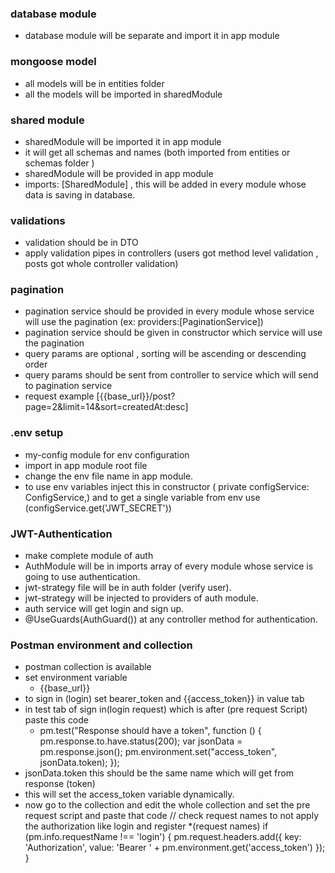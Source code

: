 ### database module

- database module will be separate and import it in app module

### mongoose model

- all models will be in entities folder
- all the models will be imported in sharedModule

### shared module

- sharedModule will be imported it in app module
- it will get all schemas and names (both imported from entities or schemas folder )
- sharedModule will be provided in app module
- imports: [SharedModule] , this will be added in every module whose data is saving in database.

### validations

- validation should be in DTO
- apply validation pipes in controllers (users got method level validation , posts got whole controller validation)

### pagination

- pagination service should be provided in every module whose service will use the pagination (ex: providers:[PaginationService])
- pagination service should be given in constructor which service will use the pagination
- query params are optional , sorting will be ascending or descending order
- query params should be sent from controller to service which will send to pagination service
- request example [{{base_url}}/post?page=2&limit=14&sort=createdAt:desc]

### .env setup
 - my-config module for env configuration
 - import in app module root file
 - change the env file name in app module.
 - to use env variables inject this in constructor ( private configService: ConfigService,) and to get a single variable from env use (configService.get<string>('JWT_SECRET'))

### JWT-Authentication 
 - make complete module of auth
 - AuthModule will be in imports array of every module whose service is going to use authentication.
 - jwt-strategy file will be in auth folder (verify user).
 - jwt-strategy will be injected to providers of auth module.
 - auth service will get login and sign up.
 - @UseGuards(AuthGuard()) at any controller method for authentication.

### Postman environment and collection 
 - postman collection is available
 - set environment variable 
   - {{base_url}}
 - to sign in (login) set bearer_token and {{access_token}} in value tab 
 - in test tab of sign in(login request) which is after (pre request Script) paste this code 
   - pm.test("Response should have a token", function () {
    pm.response.to.have.status(200);
    var jsonData = pm.response.json();
    pm.environment.set("access_token", jsonData.token);
     });
  - jsonData.token this should be the same name which will get from response (token)
  - this will set the access_token variable dynamically.
  - now go to the collection and edit the whole collection and set the pre request script and paste that code
        // check request names to not apply the authorization like login and register *(request names)
       if (pm.info.requestName !== 'login') {
       pm.request.headers.add({
        key: 'Authorization',
        value: 'Bearer ' + pm.environment.get('access_token')
        });
           }
